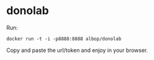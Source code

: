 # donolab

Run:

```
docker run -t -i -p8888:8888 albop/donolab
```

Copy and paste the url/token and enjoy in your browser.


